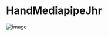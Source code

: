 # HandMediapipeJhr

![image](https://github.com/jose-jhr/hand-game-shooting/assets/66834393/7e74a75b-c115-40be-9e33-c446f39de94b)


